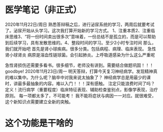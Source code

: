 # 医学笔记（非正式）
2020年11月22日/周日
熟悉答辩稿之后，进行泌尿系统的学习，两周后就要考试了。泌尿开始从头学习。这次我打算开始新的学习方式。
1、注重本质2、注重临床思维3、“将一份时间卖出很多次”意味着，一份总结不是孤立的，而是可以帮助到后续学习，具有发散思维的。4、整段时间的学习。至少2小时专注时间
那么，我们就开始吧
首先是肾小球疾病。很多分类。包括病程、病理、临床表现。
急性肾小球肾炎
病原是溶血性链球菌。会引起肺炎。上呼吸道感染为什么这么严重呢

急性肾损伤还需要多看书。很多细节，老师没有讲到。需要结合做题巩固！！！
goodbye!
2020年11月23日/周一
明天答辩，打算今天复习神经病学。发现精神真的难以集中。为什么呢？脑卒中对我来说太抽象了？
神经病学总是用最少的课时，讲最多最抽象的内容。难以入门！！！深有感触。
注定只能浪费时间了吗？
定义！流行病学（重要程度）临床特征表现、辅助检查鉴别点，影像学表现，治疗原则。
每一项都太多了，不可能考！
我不能将症状与病因一一对应。就很难受，这个新知识点需要建立全新的突触。
# 这个功能是干啥的
